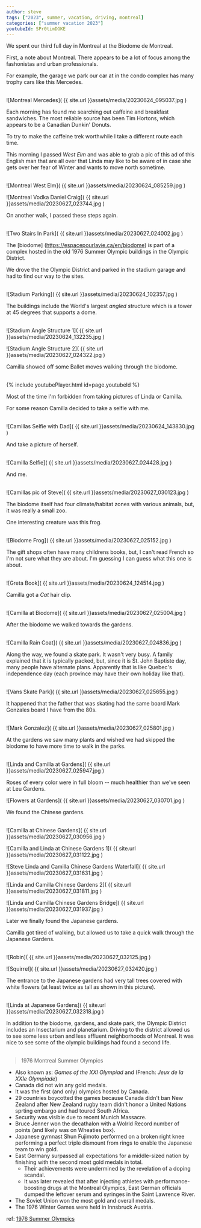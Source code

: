 ```yaml
---
author: steve
tags: ["2023", summer, vacation, driving, montreal]
categories: ["summer vacation 2023"]
youtubeId: SPr0timDGKE
---
```

We spent our third full day in Montreal at the Biodome de Montreal.  

First, a note about Montreal.  There appears to be a lot of focus among the fashonistas and urban professionals.

For example, the garage we park our car at in the condo complex has many trophy cars like this Mercedes.  
<br/>

![Montreal Mercedes]( {{ site.url }}assets/media/20230624_095037.jpg )
<br/>

Each morning has found me searching out caffeine and breakfast sandwiches. The most reliable source has been Tim Hortons, which appears to be a Canadian Dunkin' Donuts.  

To try to make the caffeine trek worthwhile I take a different route each time.  

This morning I passed *West Elm* and was able to grab a pic of this ad of this English man that are all over that Linda may like to be aware of in case she gets over her fear of Winter and wants to move north sometime.  
<br/>

![Montreal West Elm]( {{ site.url }}assets/media/20230624_085259.jpg )
<br/>

![Montreal Vodka Daniel Craig]( {{ site.url }}assets/media/20230627_023744.jpg )
<br/>

On another walk, I passed these steps again.  
<br/>

![Two Stairs In Park]( {{ site.url }}assets/media/20230627_024002.jpg )
<br/>

The [biodome] (https://espacepourlavie.ca/en/biodome) is part of a complex hosted in the old 1976 Summer Olympic buildings in the Olympic District.  

We drove the the Olympic District and parked in the stadium garage and had to find our way to the sites.  
<br/>

![Stadium Parking]( {{ site.url }}assets/media/20230624_102357.jpg )
<br/>

The buildings include the World's largest *angled* structure which is a tower at 45 degrees that supports a dome.  
<br/>

![Stadium Angle Structure 1]( {{ site.url }}assets/media/20230624_132235.jpg )
<br/>

![Stadium Angle Structure 2]( {{ site.url }}assets/media/20230627_024322.jpg )
<br/>

Camilla showed off some Ballet moves walking through the biodome.  
<br/>

{% include youtubePlayer.html id=page.youtubeId %}
<br/>

Most of the time I'm forbidden from taking pictures of Linda or Camilla.  

For some reason Camilla decided to take a selfie with me.  
<br/>

![Camillas Selfie with Dad]( {{ site.url }}assets/media/20230624_143830.jpg )
<br/>

And take a picture of herself.  
<br/>

![Camilla Selfie]( {{ site.url }}assets/media/20230627_024428.jpg )
<br/>

And me.  
<br/>

![Camillas pic of Steve]( {{ site.url }}assets/media/20230627_030123.jpg )
<br/>

The biodome itself had four climate/habitat zones with various animals, but, it was really a small zoo.  

One interesting creature was this frog.  
<br/>

![Biodome Frog]( {{ site.url }}assets/media/20230627_025152.jpg )
<br/>

The gift shops often have many childrens books, but, I can't read French so I'm not sure what they are about.  I'm guessing I can guess what this one is about.  
<br/>

![Greta Book]( {{ site.url }}assets/media/20230624_124514.jpg )
<br/>

Camilla got a *Cat* hair clip.  
<br/>

![Camilla at Biodome]( {{ site.url }}assets/media/20230627_025004.jpg )
<br/>

After the biodome we walked towards the gardens.  
<br/>

![Camilla Rain Coat]( {{ site.url }}assets/media/20230627_024836.jpg )
<br/>


Along the way, we found a skate park.  It wasn't very busy.  A family explained that it is typically packed, but, since it is St. John Baptiste day, many people have alternate plans.  Apparently that is like Quebec's independence day (each province may have their own holiday like that).  
<br/>


![Vans Skate Park]( {{ site.url }}assets/media/20230627_025655.jpg )
<br/>

It happened that the father that was skating had the same board Mark Gonzales board I have from the 80s.  
<br/>

![Mark Gonzalez]( {{ site.url }}assets/media/20230627_025801.jpg )
<br/>

At the gardens we saw many plants and wished we had skipped the biodome to have more time to walk in the parks.  
<br/>

![Linda and Camilla at Gardens]( {{ site.url }}assets/media/20230627_025947.jpg )
<br/>

Roses of every color were in full bloom -- much healthier than we've seen at Leu Gardens.
<br/>

![Flowers at Gardens]( {{ site.url }}assets/media/20230627_030701.jpg )
<br/>

We found the Chinese gardens.  
<br/>

![Camilla at Chinese Gardens]( {{ site.url }}assets/media/20230627_030956.jpg )
<br/>

![Camilla and Linda at Chinese Gardens 1]( {{ site.url }}assets/media/20230627_031122.jpg )
<br/>

![Steve Linda and Camilla Chinese Gardens Waterfall]( {{ site.url }}assets/media/20230627_031631.jpg )
<br/>

![Linda and Camilla Chinese Gardens 2]( {{ site.url }}assets/media/20230627_031811.jpg )
<br/>

![Linda and Camilla Chinese Gardens Bridge]( {{ site.url }}assets/media/20230627_031937.jpg )
<br/>

Later we finally found the Japanese gardens.  

Camilla got tired of walking, but allowed us to take a quick walk through the Japanese Gardens.  
<br/>

![Robin]( {{ site.url }}assets/media/20230627_032125.jpg )
<br/>

![Squirrel]( {{ site.url }}assets/media/20230627_032420.jpg )
<br/>

The entrance to the Japanese gardens had very tall trees covered with white flowers (at least twice as tall as shown in this picture).  
<br/>

![Linda at Japanese Gardens]( {{ site.url }}assets/media/20230627_032318.jpg )
<br/>

In addition to the biodome, gardens, and skate park, the Olympic District includes an Insectarium and planetarium.  Driving to the district allowed us to see some less urban and less affluent neighborhoods of Montreal.  It was nice to see some of the olympic buildings had found a second life.  
<br/>

> 1976 Montreal Summer Olympics
- Also known as: *Games of the XXI Olympiad* and (French: *Jeux de la XXIe Olympiade*)
- Canada did not win any gold medals.
- It was the first (and only) olympics hosted by Canada.
- 29 countries boycotted the games because Canada didn't ban New Zealand after New Zealand rugby team didn't honor a United Nations sprting embargo and had toured South Africa.
- Security was visible due to recent Munich Massacre.
- Bruce Jenner won the decathalon with a Wolrld Record number of points (and likely was on Wheaties box).
- Japanese gymnast Shun Fujimoto performed on a broken right knee performing a perfect triple dismount from rings to enable the Japanese team to win gold.
- East Germany surpassed all expectations for a middle-sized nation by finishing with the second most gold medals in total.
   - Their achievements were undermined by the revelation of a doping scandal.
   - It was later revealed that after injecting athletes with performance-boosting drugs at the Montreal Olympics, East German officials dumped the leftover serum and syringes in the Saint Lawrence River.
- The Soviet Union won the most gold and overall medals.
- The 1976 Winter Games were held in Innsbruck Austria.

ref: [1976 Summer Olympics](https://en.wikipedia.org/wiki/1976_Summer_Olympics)
